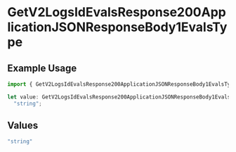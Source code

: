 # GetV2LogsIdEvalsResponse200ApplicationJSONResponseBody1EvalsType

## Example Usage

```typescript
import { GetV2LogsIdEvalsResponse200ApplicationJSONResponseBody1EvalsType } from "orq-poc-typescript-multi-env-version/models/operations";

let value: GetV2LogsIdEvalsResponse200ApplicationJSONResponseBody1EvalsType =
  "string";
```

## Values

```typescript
"string"
```